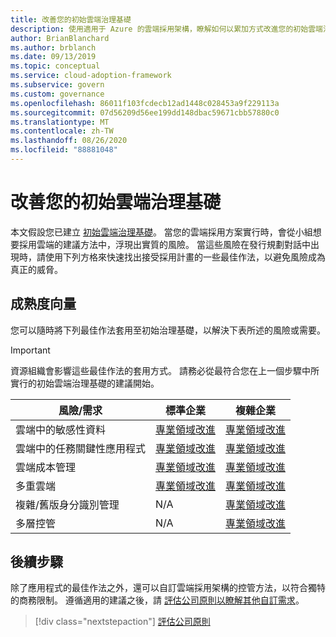 ```yaml
---
title: 改善您的初始雲端治理基礎
description: 使用適用于 Azure 的雲端採用架構，瞭解如何以累加方式改進您的初始雲端治理基礎。
author: BrianBlanchard
ms.author: brblanch
ms.date: 09/13/2019
ms.topic: conceptual
ms.service: cloud-adoption-framework
ms.subservice: govern
ms.custom: governance
ms.openlocfilehash: 86011f103fcdecb12ad1448c028453a9f229113a
ms.sourcegitcommit: 07d56209d56ee199dd148dbac59671cbb57880c0
ms.translationtype: MT
ms.contentlocale: zh-TW
ms.lasthandoff: 08/26/2020
ms.locfileid: "88881048"
---
```

# <a name="improve-your-initial-cloud-governance-foundation"></a>改善您的初始雲端治理基礎

本文假設您已建立 [初始雲端治理基礎](./initial-foundation.md)。 當您的雲端採用方案實行時，會從小組想要採用雲端的建議方法中，浮現出實質的風險。 當這些風險在發行規劃對話中出現時，請使用下列方格來快速找出接受採用計畫的一些最佳作法，以避免風險成為真正的威脅。

## <a name="maturity-vectors"></a>成熟度向量

您可以隨時將下列最佳作法套用至初始治理基礎，以解決下表所述的風險或需要。

> [!IMPORTANT]
> 資源組織會影響這些最佳作法的套用方式。 請務必從最符合您在上一個步驟中所實行的初始雲端治理基礎的建議開始。

| 風險/需求 | 標準企業 | 複雜企業 |
|---|---|---|
| 雲端中的敏感性資料 | [專業領域改進](./guides/standard/security-baseline-improvement.md) | [專業領域改進](./guides/complex/security-baseline-improvement.md) |
| 雲端中的任務關鍵性應用程式 | [專業領域改進](./guides/standard/resource-consistency-improvement.md) | [專業領域改進](./guides/complex/resource-consistency-improvement.md) |
| 雲端成本管理 | [專業領域改進](./guides/standard/cost-management-improvement.md) | [專業領域改進](./guides/complex/cost-management-improvement.md) |
| 多重雲端 | [專業領域改進](./guides/standard/multicloud-improvement.md) | [專業領域改進](./guides/complex/multicloud-improvement.md) |
| 複雜/舊版身分識別管理 | N/A | [專業領域改進](./guides/complex/identity-baseline-improvement.md) |
| 多層控管 | N/A | [專業領域改進](./guides/complex/multiple-layers-of-governance.md) |

## <a name="next-steps"></a>後續步驟

除了應用程式的最佳作法之外，還可以自訂雲端採用架構的控管方法，以符合獨特的商務限制。 遵循適用的建議之後，請 [評估公司原則以瞭解其他自訂需求](./corporate-policy.md)。

> [!div class="nextstepaction"]
> [評估公司原則](./corporate-policy.md)

